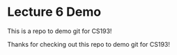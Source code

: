 # Lecture 6 Demo
This is a repo to demo git for CS193!

Thanks for checking out this repo to demo git for CS193!
